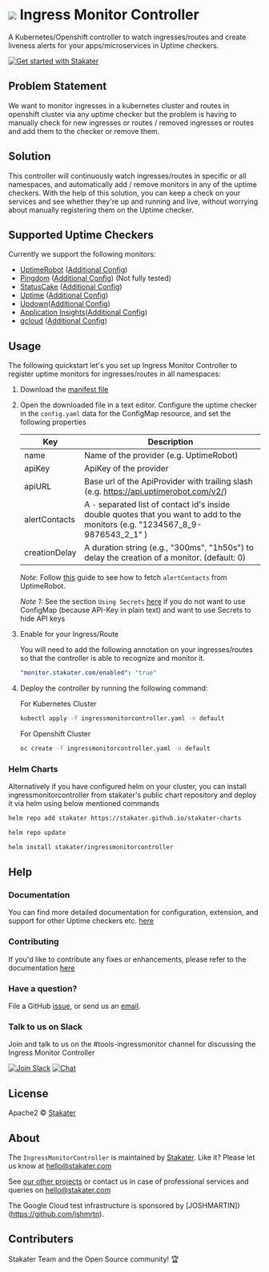 # ![](assets/web/IMC-round-100px.png) Ingress Monitor Controller

A Kubernetes/Openshift controller to watch ingresses/routes and create liveness alerts for your apps/microservices in Uptime checkers.

[![Get started with Stakater](https://stakater.github.io/README/stakater-github-banner.png)](http://stakater.com/?utm_source=IngressMonitorController&utm_medium=github)

## Problem Statement

We want to monitor ingresses in a kubernetes cluster and routes in openshift cluster via any uptime checker but the problem is having to manually check for new ingresses or routes / removed ingresses or routes and add them to the checker or remove them.

## Solution

This controller will continuously watch ingresses/routes in specific or all namespaces, and automatically add / remove monitors
in any of the uptime checkers. With the help of this solution, you can keep a check on your services and see whether
they're up and running and live, without worrying about manually registering them on the Uptime checker.

## Supported Uptime Checkers

Currently we support the following monitors:

- [UptimeRobot](https://uptimerobot.com) ([Additional Config](docs/uptimerobot-configuration.md))
- [Pingdom](https://pingdom.com) ([Additional Config](docs/pingdom-configuration.md)) (Not fully tested)
- [StatusCake](https://www.statuscake.com) ([Additional Config](docs/statuscake-configuration.md))
- [Uptime](http://uptime.com) ([Additional Config](docs/uptime-configurations.md))
- [Updown](https://updown.io/)([Additional Config](docs/updown-configuration.md))
- [Application Insights](https://docs.microsoft.com/en-us/azure/azure-monitor/app/monitor-web-app-availability)([Additional Config](docs/appinsights-configuration.md))
- [gcloud](https://cloud.google.com/monitoring/uptime-checks) ([Additional Config](docs/gcloud-configuration.md))

## Usage

The following quickstart let's you set up Ingress Monitor Controller to register uptime monitors for ingresses/routes in all namespaces:

1. Download the
   [manifest file](https://raw.githubusercontent.com/stakater/IngressMonitorController/master/deployments/kubernetes/ingressmonitorcontroller.yaml)

2. Open the downloaded file in a text editor. Configure the uptime checker in the `config.yaml` data for the ConfigMap resource, and set the following properties

   | Key           | Description                                                                                                                      |
   | ------------- | -------------------------------------------------------------------------------------------------------------------------------- |
   | name          | Name of the provider (e.g. UptimeRobot)                                                                                          |
   | apiKey        | ApiKey of the provider                                                                                                           |
   | apiURL        | Base url of the ApiProvider with trailing slash (e.g. https://api.uptimerobot.com/v2/)                                           |
   | alertContacts | A `-` separated list of contact id's inside double quotes that you want to add to the monitors (e.g. "1234567_8_9-9876543_2_1" ) |
   | creationDelay | A duration string (e.g., "300ms", "1h50s") to delay the creation of a monitor. (default: 0)                                      |

   _Note:_ Follow [this](docs/uptimerobot-configuration.md) guide to see how to fetch `alertContacts` from UptimeRobot.

   _Note 1:_ See the section `Using Secrets` [here](docs/Deploying-to-Kubernetes.md) if you do not want to use ConfigMap (because API-Key in plain text) and want to use Secrets to hide API keys

3) Enable for your Ingress/Route

   You will need to add the following annotation on your ingresses/routes so that the controller is able to recognize and monitor it.

   ```yaml
   "monitor.stakater.com/enabled": "true"
   ```

4) Deploy the controller by running the following command:

   For Kubernetes Cluster

   ```bash
   kubectl apply -f ingressmonitorcontroller.yaml -n default
   ```

   For Openshift Cluster

   ```bash
   oc create -f ingressmonitorcontroller.yaml -n default
   ```

### Helm Charts

Alternatively if you have configured helm on your cluster, you can install ingressmonitorcontroller from stakater's public chart repository and deploy it via helm using below mentioned commands

```bash
helm repo add stakater https://stakater.github.io/stakater-charts

helm repo update

helm install stakater/ingressmonitorcontroller
```

## Help

### Documentation

You can find more detailed documentation for configuration, extension, and support for other Uptime checkers etc. [here](docs/Deploying-to-Kubernetes.md)

### Contributing

If you'd like to contribute any fixes or enhancements, please refer to the documentation [here](CONTRIBUTING.md)

### Have a question?

File a GitHub [issue](https://github.com/stakater/IngressMonitorController/issues), or send us an [email](mailto:hello@stakater.com).

### Talk to us on Slack

Join and talk to us on the #tools-ingressmonitor channel for discussing the Ingress Monitor Controller

[![Join Slack](https://stakater.github.io/README/stakater-join-slack-btn.png)](https://stakater-slack.herokuapp.com/)
[![Chat](https://stakater.github.io/README/stakater-chat-btn.png)](https://stakater.slack.com/messages/CA66MMYSE/)

## License

Apache2 © [Stakater](http://stakater.com)

## About

The `IngressMonitorController` is maintained by [Stakater][website]. Like it? Please let us know at <hello@stakater.com>

See [our other projects][community]
or contact us in case of professional services and queries on <hello@stakater.com>

[website]: http://stakater.com/
[community]: https://www.stakater.com/projects-overview.html

The Google Cloud test infrastructure is sponsored by [JOSHMARTIN])(https://github.com/jshmrtn).

## Contributers

Stakater Team and the Open Source community! :trophy:
